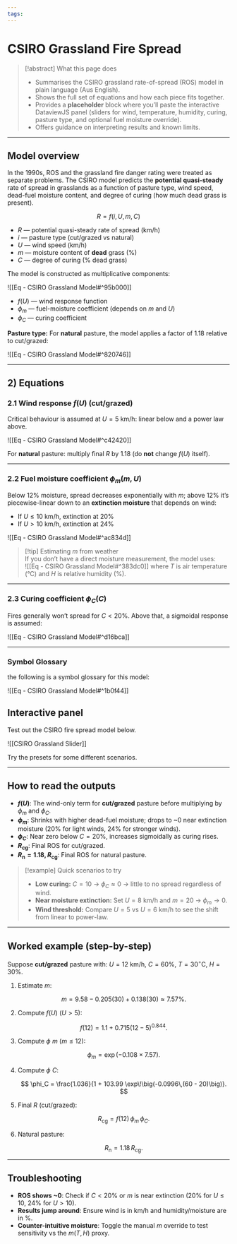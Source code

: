 ```yaml
---
tags:
---
```


# CSIRO Grassland Fire Spread

> [!abstract] What this page does
> - Summarises the CSIRO grassland rate-of-spread (ROS) model in plain language (Aus English).
> - Shows the full set of equations and how each piece fits together.
> - Provides a **placeholder** block where you’ll paste the interactive DataviewJS panel (sliders for wind, temperature, humidity, curing, pasture type, and optional fuel moisture override).
> - Offers guidance on interpreting results and known limits.

---

## Model overview

In the 1990s, ROS and the grassland fire danger rating were treated as separate problems. The CSIRO model predicts the **potential quasi-steady** rate of spread in grasslands as a function of pasture type, wind speed, dead-fuel moisture content, and degree of curing (how much dead grass is present).

$$R = f(i, U, m, C)$$

- $R$ — potential quasi-steady rate of spread (km/h)  
- $i$ — pasture type (cut/grazed vs natural)  
- $U$ — wind speed (km/h)  
- $m$ — moisture content of **dead** grass (%)  
- $C$ — degree of curing (% dead grass)

The model is constructed as multiplicative components:

![[Eq - CSIRO Grassland Model#^95b000]]


- $f(U)$ — wind response function  
- $\phi_m$ — fuel-moisture coefficient (depends on $m$ and $U$)  
- $\phi_C$ — curing coefficient

**Pasture type:** For **natural** pasture, the model applies a factor of $1.18$ relative to cut/grazed:

![[Eq - CSIRO Grassland Model#^820746]]


---

## 2) Equations

### 2.1 Wind response $f(U)$ (cut/grazed)

Critical behaviour is assumed at $U=5$ km/h: linear below and a power law above.

![[Eq - CSIRO Grassland Model#^c42420]]


For **natural** pasture: multiply final $R$ by $1.18$ (do **not** change $f(U)$ itself).

---

### 2.2 Fuel moisture coefficient $\phi_m(m,U)$

Below $12\%$ moisture, spread decreases exponentially with $m$; above $12\%$ it’s piecewise-linear down to an **extinction moisture** that depends on wind:

- If $U \le 10$ km/h, extinction at $20\%$  
- If $U > 10$ km/h, extinction at $24\%$

![[Eq - CSIRO Grassland Model#^ac834d]]


> [!tip] Estimating $m$ from weather  
> If you don’t have a direct moisture measurement, the model uses:  
> ![[Eq - CSIRO Grassland Model#^383dc0]]
> where $T$ is air temperature (°C) and $H$ is relative humidity (%).

---

### 2.3 Curing coefficient $\phi_C(C)$

Fires generally won’t spread for $C<20\%$. Above that, a sigmoidal response is assumed:

![[Eq - CSIRO Grassland Model#^d16bca]]


---

### Symbol Glossary
the following is a symbol glossary for this model:

![[Eq - CSIRO Grassland Model#^1b0f44]]
## Interactive panel
Test out the CSIRO fire spread model below.

![[CSIRO Grassland Slider]]

Try the presets for some different scenarios.

---

## How to read the outputs

* **$f(U)$**: The wind-only term for **cut/grazed** pasture before multiplying by $\phi_m$ and $\phi_C$.
* **$\phi_m$**: Shrinks with higher dead-fuel moisture; drops to \~0 near extinction moisture (20% for light winds, 24% for stronger winds).
* **$\phi_C$**: Near zero below $C=20\%$, increases sigmoidally as curing rises.
* **$R_{\text{cg}}$**: Final ROS for cut/grazed.
* **$R_{\text{n}} = 1.18,R_{\text{cg}}$**: Final ROS for natural pasture. 
 
> [!example] Quick scenarios to try
>
> * **Low curing:** $C=10%$ → $\phi_C \approx 0$ → little to no spread regardless of wind.
> * **Near moisture extinction:** Set $U=8$ km/h and $m=20%$ → $\phi_m \to 0$.
> * **Wind threshold:** Compare $U=5$ vs $U=6$ km/h to see the shift from linear to power-law.

---

## Worked example (step-by-step)

Suppose **cut/grazed** pasture with:
$U=12$ km/h, $C=60\%$, $T=30^\circ$C, $H=30\%$.

1. Estimate $m$:

   $$
   m = 9.58 - 0.205(30) + 0.138(30) \approx 7.57\%.
   $$

2. Compute $f(U)$ ($U>5$):

   $$
   f(12) = 1.1 + 0.715(12-5)^{0.844}.
   $$

3. Compute $\phi~m$ ($m \le 12$):

   $$
   \phi_m = \exp(-0.108 \times 7.57).
   $$

4. Compute $\phi~C$:

   $$
   \phi_C = \frac{1.036}{1 + 103.99 \exp\!\big(-0.0996\,(60 - 20)\big)}.
   $$

5. Final $R$ (cut/grazed):

   $$
   R_{\text{cg}} = f(12)\,\phi_m\,\phi_C.
   $$

6. Natural pasture:

   $$
   R_{\text{n}} = 1.18\,R_{\text{cg}}.
   $$

---

## Troubleshooting

* **ROS shows \~0**: Check if $C<20\%$ or $m$ is near extinction (20% for $U\le 10$, 24% for $U>10$).
* **Results jump around**: Ensure wind is in km/h and humidity/moisture are in %.
* **Counter-intuitive moisture**: Toggle the manual $m$ override to test sensitivity vs the $m(T,H)$ proxy.